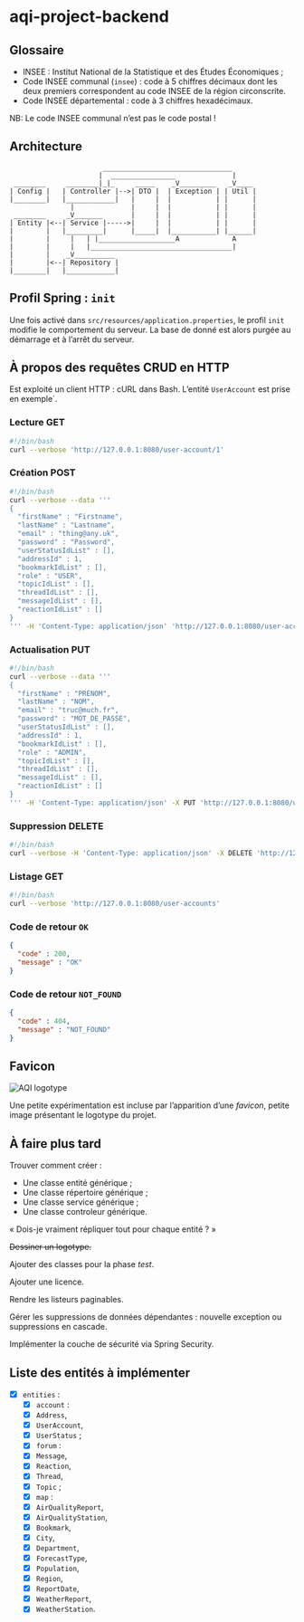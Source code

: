 # aqi-project-backend

## Glossaire

* INSEE : Institut National de la Statistique et des Études Économiques ;
* Code INSEE communal (`insee`) : code à 5 chiffres décimaux dont les deux
premiers correspondent au code INSEE de la région circonscrite.
* Code INSEE départemental : code à 3 chiffres hexadécimaux.

NB: Le code INSEE communal n’est pas le code postal !

## Architecture

```
                       ________________________________
                      |  ________________              |
 ________     ________|_|_     _____    _V_________   _V____
| Config |   | Controller |-->| DTO |  | Exception | | Util |
|________|   |____________|   |     |  |           | |      |
               |              |     |  |           | |      |
 ________     _V_______       |     |  |           | |      |
| Entity |<--| Service |----->|     |  |           | |      |
|        |   |_________|      |_____|  |___________| |______|
|        |     |   | |___________________A             A
|        |     |   |___________________________________|
|        |    _V__________
|        |<--| Repository |
|________|   |____________|
```

## Profil Spring : `init`

Une fois activé dans `src/resources/application.properties`, le profil `init`
modifie le comportement du serveur.
La base de donné est alors purgée au démarrage et à l’arrêt du serveur.

## À propos des requêtes CRUD en HTTP

Est exploité un client HTTP : cURL dans Bash.
L’entité `UserAccount` est prise en exemple`.

### Lecture GET

```bash
#!/bin/bash
curl --verbose 'http://127.0.0.1:8080/user-account/1'
```

### Création POST

```bash
#!/bin/bash
curl --verbose --data '''
{
  "firstName" : "Firstname",
  "lastName" : "Lastname",
  "email" : "thing@any.uk",
  "password" : "Password",
  "userStatusIdList" : [],
  "addressId" : 1,
  "bookmarkIdList" : [],
  "role" : "USER",
  "topicIdList" : [],
  "threadIdList" : [],
  "messageIdList" : [],
  "reactionIdList" : []
}
''' -H 'Content-Type: application/json' 'http://127.0.0.1:8080/user-account'
```

### Actualisation PUT

```bash
#!/bin/bash
curl --verbose --data '''
{
  "firstName" : "PRÉNOM",
  "lastName" : "NOM",
  "email" : "truc@much.fr",
  "password" : "MOT_DE_PASSE",
  "userStatusIdList" : [],
  "addressId" : 1,
  "bookmarkIdList" : [],
  "role" : "ADMIN",
  "topicIdList" : [],
  "threadIdList" : [],
  "messageIdList" : [],
  "reactionIdList" : []
}
''' -H 'Content-Type: application/json' -X PUT 'http://127.0.0.1:8080/user-account/1'
```

### Suppression DELETE

```bash
#!/bin/bash
curl --verbose -H 'Content-Type: application/json' -X DELETE 'http://127.0.0.1:8080/user-account/1'
```

### Listage GET

```bash
#!/bin/bash
curl --verbose 'http://127.0.0.1:8080/user-accounts'
```

### Code de retour `OK`

```json
{
  "code" : 200,
  "message" : "OK"
}
```

### Code de retour `NOT_FOUND`

```json
{
  "code" : 404,
  "message" : "NOT_FOUND"
}
```

## Favicon

![AQI logotype](src/main/resources/static/favicon.ico "favicon.ico")

Une petite expérimentation est incluse par l’apparition d’une *favicon*,
petite image présentant le logotype du projet.

## À faire plus tard

Trouver comment créer :
* Une classe entité générique ;
* Une classe répertoire générique ;
* Une classe service générique ;
* Une classe controleur générique.

« Dois-je vraiment répliquer tout pour chaque entité ? »

~~Dessiner un logotype.~~

Ajouter des classes pour la phase *test*.

Ajouter une licence.

Rendre les listeurs paginables.

Gérer les suppressions de données dépendantes : nouvelle exception ou
suppressions en cascade.

Implémenter la couche de sécurité via Spring Security.

## Liste des entités à implémenter

- [x] `entities` :
  - [x]  `account` :
    - [x]   `Address`,
    - [x]   `UserAccount`,
    - [x]   `UserStatus` ;
  - [x]  `forum` :
    - [x]   `Message`,
    - [x]   `Reaction`,
    - [x]   `Thread`,
    - [x]   `Topic` ;
  - [x]  `map` :
    - [x]   `AirQualityReport`,
    - [x]   `AirQualityStation`,
    - [x]   `Bookmark`,
    - [x]   `City`,
    - [x]   `Department`,
    - [x]   `ForecastType`,
    - [x]   `Population`,
    - [x]   `Region`,
    - [x]   `ReportDate`,
    - [x]   `WeatherReport`,
    - [x]   `WeatherStation`.
